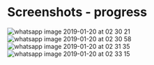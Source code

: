 # Screenshots - progress

![whatsapp image 2019-01-20 at 02 30 21](https://user-images.githubusercontent.com/20375221/51432425-bc685080-1c5d-11e9-99ce-ff4d7fc31418.jpeg)
![whatsapp image 2019-01-20 at 02 30 58](https://user-images.githubusercontent.com/20375221/51432426-bc685080-1c5d-11e9-8d6e-b073d6d833ff.jpeg)
![whatsapp image 2019-01-20 at 02 31 35](https://user-images.githubusercontent.com/20375221/51432427-bc685080-1c5d-11e9-8a60-4f57db594968.jpeg)
![whatsapp image 2019-01-20 at 02 33 15](https://user-images.githubusercontent.com/20375221/51432428-bd00e700-1c5d-11e9-9fb9-ab0ab0ff908c.jpeg)
